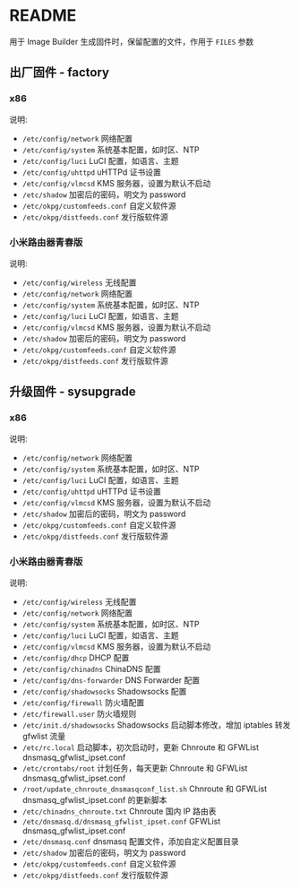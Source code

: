 # README

用于 Image Builder 生成固件时，保留配置的文件，作用于 `FILES` 参数

## 出厂固件 - factory

### x86

说明:

* `/etc/config/network` 网络配置
* `/etc/config/system` 系统基本配置，如时区、NTP
* `/etc/config/luci` LuCI 配置，如语言、主题
* `/etc/config/uhttpd` uHTTPd 证书设置
* `/etc/config/vlmcsd` KMS 服务器，设置为默认不启动
* `/etc/shadow` 加密后的密码，明文为 password
* `/etc/okpg/customfeeds.conf` 自定义软件源
* `/etc/okpg/distfeeds.conf` 发行版软件源

### 小米路由器青春版

说明:

* `/etc/config/wireless` 无线配置
* `/etc/config/network` 网络配置
* `/etc/config/system` 系统基本配置，如时区、NTP
* `/etc/config/luci` LuCI 配置，如语言、主题
* `/etc/config/vlmcsd` KMS 服务器，设置为默认不启动
* `/etc/shadow` 加密后的密码，明文为 password
* `/etc/okpg/customfeeds.conf` 自定义软件源
* `/etc/okpg/distfeeds.conf` 发行版软件源

## 升级固件 - sysupgrade

### x86

说明:

* `/etc/config/network` 网络配置
* `/etc/config/system` 系统基本配置，如时区、NTP
* `/etc/config/luci` LuCI 配置，如语言、主题
* `/etc/config/uhttpd` uHTTPd 证书设置
* `/etc/config/vlmcsd` KMS 服务器，设置为默认不启动
* `/etc/shadow` 加密后的密码，明文为 password
* `/etc/okpg/customfeeds.conf` 自定义软件源
* `/etc/okpg/distfeeds.conf` 发行版软件源

### 小米路由器青春版

说明:

* `/etc/config/wireless` 无线配置
* `/etc/config/network` 网络配置
* `/etc/config/system` 系统基本配置，如时区、NTP
* `/etc/config/luci` LuCI 配置，如语言、主题
* `/etc/config/vlmcsd` KMS 服务器，设置为默认不启动
* `/etc/config/dhcp` DHCP 配置
* `/etc/config/chinadns` ChinaDNS 配置
* `/etc/config/dns-forwarder` DNS Forwarder 配置
* `/etc/config/shadowsocks` Shadowsocks 配置
* `/etc/config/firewall` 防火墙配置
* `/etc/firewall.user` 防火墙规则
* `/etc/init.d/shadowsocks` Shadowsocks 启动脚本修改，增加 iptables 转发 gfwlist 流量
* `/etc/rc.local` 启动脚本，初次启动时，更新 Chnroute 和 GFWList dnsmasq_gfwlist_ipset.conf
* `/etc/crontabs/root` 计划任务，每天更新 Chnroute 和 GFWList dnsmasq_gfwlist_ipset.conf
* `/root/update_chnroute_dnsmasqconf_list.sh` Chnroute 和 GFWList dnsmasq_gfwlist_ipset.conf 的更新脚本
* `/etc/chinadns_chnroute.txt` Chnroute 国内 IP 路由表
* `/etc/dnsmasq.d/dnsmasq_gfwlist_ipset.conf` GFWList dnsmasq_gfwlist_ipset.conf
* `/etc/dnsmasq.conf` dnsmasq 配置文件，添加自定义配置目录
* `/etc/shadow` 加密后的密码，明文为 password
* `/etc/okpg/customfeeds.conf` 自定义软件源
* `/etc/okpg/distfeeds.conf` 发行版软件源